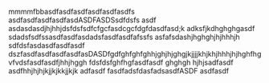 mmmmfbbasdfasdfasdfasdfasdfasdfs
asdfasdfasdfasdfasdASDFASDSsdfdsfs
asdf asdasdasdjhjhhjdsfdsfsdfcfgcfasdcgcfdgfdasdfasd;k adksfjkdhghghgasdf
sdadsfsdfssasdfasdfasdadsfasdfasdfafssfs
asfafsdashjhghghjhjhhhjh
sdfdsfasdasdfasdfasdf
dszfasdfasdfasdfasdfasDASDfgdfghfghfghhjghjhjghgjkjjjjkhjkhjhhhjhjhghfhg
vfvdsfasdfasdfjhhjhggh
fdsfdsfghfhgfasdfasdf
ghghgh
hjhjsadfasdf
asdfhhjhjhjkjjkjkkjjkjk
adfasdf
fasdfadsfdasfadsasdfASDF
asdfasdf
